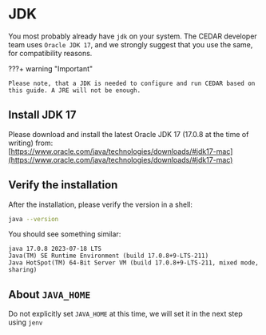 # JDK

You most probably already have `jdk` on your system.
The CEDAR developer team uses `Oracle JDK 17`, and we strongly suggest that you use the same, for compatibility reasons.

???+ warning "Important"
    
    Please note, that a JDK is needed to configure and run CEDAR based on this guide. A JRE will not be enough.

## Install JDK 17

Please download and install the latest Oracle JDK 17 (17.0.8 at the time of writing) from:
[https://www.oracle.com/java/technologies/downloads/#jdk17-mac](https://www.oracle.com/java/technologies/downloads/#jdk17-mac)

## Verify the installation

After the installation, please verify the version in a shell:
```sh
java --version
```

You should see something similar:
```
java 17.0.8 2023-07-18 LTS
Java(TM) SE Runtime Environment (build 17.0.8+9-LTS-211)
Java HotSpot(TM) 64-Bit Server VM (build 17.0.8+9-LTS-211, mixed mode, sharing)
```

## About `JAVA_HOME`

Do not explicitly set `JAVA_HOME` at this time, we will set it in the next step using `jenv`

